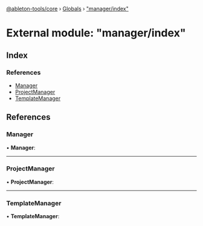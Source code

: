 [@ableton-tools/core](../README.md) › [Globals](../globals.md) › ["manager/index"](_manager_index_.md)

# External module: "manager/index"

## Index

### References

* [Manager](_manager_index_.md#manager)
* [ProjectManager](_manager_index_.md#projectmanager)
* [TemplateManager](_manager_index_.md#templatemanager)

## References

###  Manager

• **Manager**:

___

###  ProjectManager

• **ProjectManager**:

___

###  TemplateManager

• **TemplateManager**:

